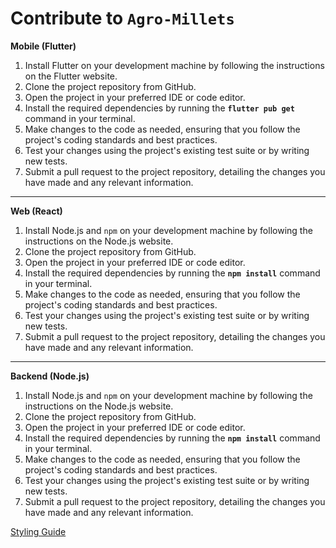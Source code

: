 # Contribute to `Agro-Millets`

**Mobile (Flutter)**

1. Install Flutter on your development machine by following the instructions on the Flutter website.
2. Clone the project repository from GitHub.
3. Open the project in your preferred IDE or code editor.
4. Install the required dependencies by running the **`flutter pub get`** command in your terminal.
5. Make changes to the code as needed, ensuring that you follow the project's coding standards and best practices.
6. Test your changes using the project's existing test suite or by writing new tests.
7. Submit a pull request to the project repository, detailing the changes you have made and any relevant information.

---

**Web (React)**

1. Install Node.js and `npm` on your development machine by following the instructions on the Node.js website.
2. Clone the project repository from GitHub.
3. Open the project in your preferred IDE or code editor.
4. Install the required dependencies by running the **`npm install`** command in your terminal.
5. Make changes to the code as needed, ensuring that you follow the project's coding standards and best practices.
6. Test your changes using the project's existing test suite or by writing new tests.
7. Submit a pull request to the project repository, detailing the changes you have made and any relevant information.

---

**Backend (Node.js)**

1. Install Node.js and `npm` on your development machine by following the instructions on the Node.js website.
2. Clone the project repository from GitHub.
3. Open the project in your preferred IDE or code editor.
4. Install the required dependencies by running the **`npm install`** command in your terminal.
5. Make changes to the code as needed, ensuring that you follow the project's coding standards and best practices.
6. Test your changes using the project's existing test suite or by writing new tests.
7. Submit a pull request to the project repository, detailing the changes you have made and any relevant information.

[Styling Guide](./STYLING.md)
